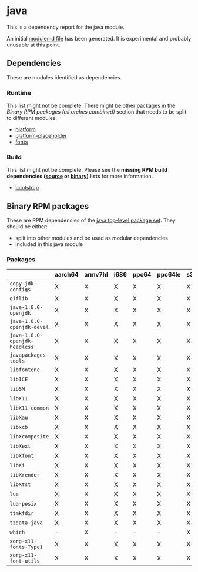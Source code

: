 # java
This is a dependency report for the java module.

An initial [modulemd file](java.yaml) has been generated. It is experimental and probably unusable at this point.
## Dependencies
These are modules identified as dependencies.
### Runtime
This list might not be complete. There might be other packages in the *Binary RPM packages (all arches combined)* section that needs to be split to different modules.
* [platform](../platform)
* [platform-placeholder](../platform-placeholder)
* [fonts](../fonts)
### Build
This list might not be complete.
Please see the **missing RPM build dependencies ([source](all/buildtime-source-packages-short.txt) or [binary](all/buildtime-binary-packages-short.txt)) lists** for more information.
* [bootstrap](../bootstrap)
## Binary RPM packages
These are RPM dependencies of the [java top-level package set](java.csv). They should be either:
* split into other modules and be used as modular dependencies
* included in this java module
### Packages
| |aarch64 |armv7hl |i686 |ppc64 |ppc64le |s390x |x86_64 |
|---|---|---|---|---|---|---|---|
| `copy-jdk-configs` | X | X | X | X | X | X | X |
| `giflib` | X | X | X | X | X | X | X |
| `java-1.8.0-openjdk` | X | X | X | X | X | X | X |
| `java-1.8.0-openjdk-devel` | X | X | X | X | X | X | X |
| `java-1.8.0-openjdk-headless` | X | X | X | X | X | X | X |
| `javapackages-tools` | X | X | X | X | X | X | X |
| `libfontenc` | X | X | X | X | X | X | X |
| `libICE` | X | X | X | X | X | X | X |
| `libSM` | X | X | X | X | X | X | X |
| `libX11` | X | X | X | X | X | X | X |
| `libX11-common` | X | X | X | X | X | X | X |
| `libXau` | X | X | X | X | X | X | X |
| `libxcb` | X | X | X | X | X | X | X |
| `libXcomposite` | X | X | X | X | X | X | X |
| `libXext` | X | X | X | X | X | X | X |
| `libXfont` | X | X | X | X | X | X | X |
| `libXi` | X | X | X | X | X | X | X |
| `libXrender` | X | X | X | X | X | X | X |
| `libXtst` | X | X | X | X | X | X | X |
| `lua` | X | X | X | X | X | X | X |
| `lua-posix` | X | X | X | X | X | X | X |
| `ttmkfdir` | X | X | X | X | X | X | X |
| `tzdata-java` | X | X | X | X | X | X | X |
| `which` | - | X | - | - | - | X | - |
| `xorg-x11-fonts-Type1` | X | X | X | X | X | X | X |
| `xorg-x11-font-utils` | X | X | X | X | X | X | X |
